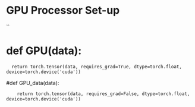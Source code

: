 # GPU Processor Set-up

``
# def GPU(data):
  ``` 
    return torch.tensor(data, requires_grad=True, dtype=torch.float, device=torch.device('cuda'))
```
#def GPU_data(data):
```  
    return torch.tensor(data, requires_grad=False, dtype=torch.float, device=torch.device('cuda'))
